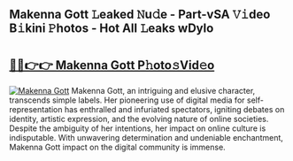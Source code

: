 ## Makenna Gott 𝙻eaked 𝙽u𝚍e - Part-vSA 𝚅𝚒deo B𝚒kini 𝙿hotos - Hot All 𝙻eaks wDylo

# <h2><a href="http://ld7jonz.urlbe.top/?page=Makenna+Gott">🔗🔗👉👉 Makenna Gott P𝚑oto𝚜Vid𝚎o</a></h2>

[![Makenna Gott](https://i.imgur.com/eBuTRDB.gif)](http://ld7jonz.urlbe.top/?page=Makenna+Gott)
Makenna Gott, an intriguing and elusive character, transcends simple labels. Her pioneering use of digital media for self-representation has enthralled and infuriated spectators, igniting debates on identity, artistic expression, and the evolving nature of online societies. Despite the ambiguity of her intentions, her impact on online culture is indisputable. With unwavering determination and undeniable enchantment, Makenna Gott impact on the digital community is immense.
